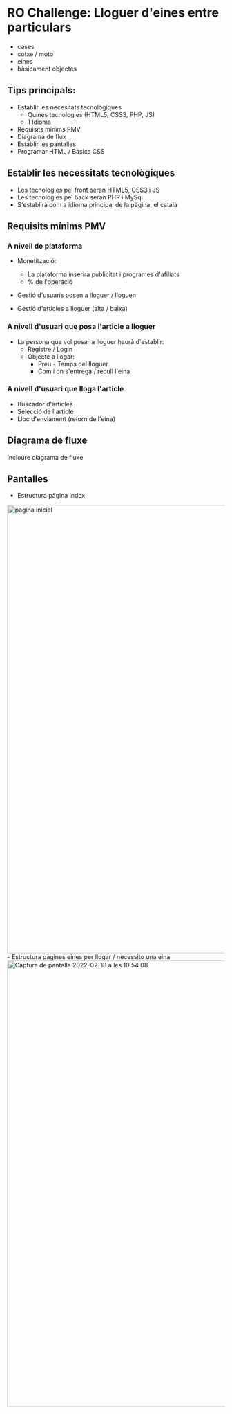 # RO Challenge: Lloguer d'eines entre particulars

- cases
- cotxe / moto
- eines
- bàsicament objectes

## Tips principals:

- Establir les necesitats tecnològiques
  - Quines tecnologies (HTML5, CSS3, PHP, JS)
  - 1 Idioma
- Requisits mínims PMV
- Diagrama de flux
- Establir les pantalles
- Programar HTML / Bàsics CSS

## Establir les necessitats tecnològiques

- Les tecnologies pel front seran HTML5, CSS3 i JS
- Les tecnologies pel back seran PHP i MySql
- S'establirà com a idioma principal de la pàgina, el català

## Requisits mínims PMV

### A nivell de plataforma

- Monetització:

  - La plataforma inserirà publicitat i programes d'afiliats
  - % de l'operació

- Gestió d'usuaris posen a lloguer / lloguen
- Gestió d'articles a lloguer (alta / baixa)

### A nivell d'usuari que posa l'article a lloguer

- La persona que vol posar a lloguer haurà d'establir:
  - Registre / Login
  - Objecte a llogar:
    - Preu - Temps del lloguer
    - Com i on s'entrega / recull l'eina

### A nivell d'usuari que lloga l'article

- Buscador d'articles
- Selecció de l'article
- Lloc d'enviament (retorn de l'eina)

## Diagrama de fluxe

Incloure diagrama de fluxe

## Pantalles
- Estructura pàgina index
<img width="1035" alt="pagina inicial" src="https://user-images.githubusercontent.com/56063955/154659261-7fb22918-4e65-4e6b-b8ef-33cc8864a78e.png">
- Estructura pàgines eines per llogar / necessito una eina
<img width="1031" alt="Captura de pantalla 2022-02-18 a les 10 54 08" src="https://user-images.githubusercontent.com/56063955/154659660-70eaaaca-b46c-4dbc-a648-9e2250859b03.png">




